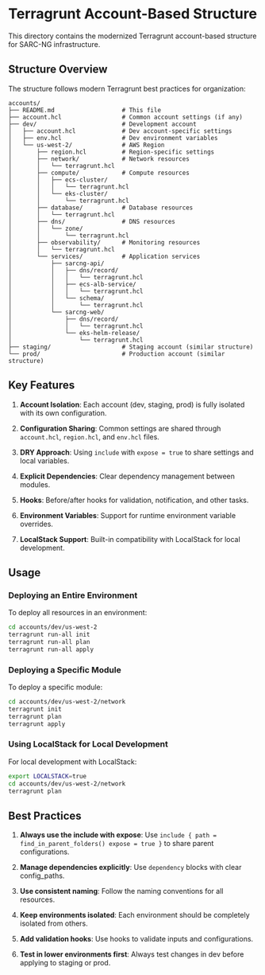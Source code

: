 # Terragrunt Account-Based Structure

This directory contains the modernized Terragrunt account-based structure for SARC-NG infrastructure.

## Structure Overview

The structure follows modern Terragrunt best practices for organization:

```
accounts/
├── README.md                   # This file
├── account.hcl                 # Common account settings (if any)
├── dev/                        # Development account
│   ├── account.hcl             # Dev account-specific settings
│   ├── env.hcl                 # Dev environment variables
│   └── us-west-2/              # AWS Region
│       ├── region.hcl          # Region-specific settings
│       ├── network/            # Network resources
│       │   └── terragrunt.hcl
│       ├── compute/            # Compute resources
│       │   ├── ecs-cluster/
│       │   │   └── terragrunt.hcl
│       │   └── eks-cluster/
│       │       └── terragrunt.hcl
│       ├── database/           # Database resources
│       │   └── terragrunt.hcl
│       ├── dns/                # DNS resources
│       │   └── zone/
│       │       └── terragrunt.hcl
│       ├── observability/      # Monitoring resources
│       │   └── terragrunt.hcl
│       └── services/           # Application services
│           ├── sarcng-api/
│           │   ├── dns/record/
│           │   │   └── terragrunt.hcl
│           │   ├── ecs-alb-service/
│           │   │   └── terragrunt.hcl
│           │   └── schema/
│           │       └── terragrunt.hcl
│           └── sarcng-web/
│               ├── dns/record/
│               │   └── terragrunt.hcl
│               └── eks-helm-release/
│                   └── terragrunt.hcl
├── staging/                    # Staging account (similar structure)
└── prod/                       # Production account (similar structure)
```

## Key Features

1. **Account Isolation**: Each account (dev, staging, prod) is fully isolated with its own configuration.

2. **Configuration Sharing**: Common settings are shared through `account.hcl`, `region.hcl`, and `env.hcl` files.

3. **DRY Approach**: Using `include` with `expose = true` to share settings and local variables.

4. **Explicit Dependencies**: Clear dependency management between modules.

5. **Hooks**: Before/after hooks for validation, notification, and other tasks.

6. **Environment Variables**: Support for runtime environment variable overrides.

7. **LocalStack Support**: Built-in compatibility with LocalStack for local development.

## Usage

### Deploying an Entire Environment

To deploy all resources in an environment:

```bash
cd accounts/dev/us-west-2
terragrunt run-all init
terragrunt run-all plan
terragrunt run-all apply
```

### Deploying a Specific Module

To deploy a specific module:

```bash
cd accounts/dev/us-west-2/network
terragrunt init
terragrunt plan
terragrunt apply
```

### Using LocalStack for Local Development

For local development with LocalStack:

```bash
export LOCALSTACK=true
cd accounts/dev/us-west-2/network
terragrunt plan
```

## Best Practices

1. **Always use the include with expose**: Use `include { path = find_in_parent_folders() expose = true }` to share parent configurations.

2. **Manage dependencies explicitly**: Use `dependency` blocks with clear config_paths.

3. **Use consistent naming**: Follow the naming conventions for all resources.

4. **Keep environments isolated**: Each environment should be completely isolated from others.

5. **Add validation hooks**: Use hooks to validate inputs and configurations.

6. **Test in lower environments first**: Always test changes in dev before applying to staging or prod. 